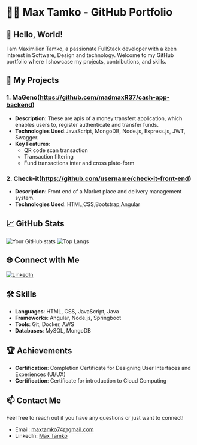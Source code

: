 # 🧑‍💻 Max Tamko - GitHub Portfolio

<!-- ![Profile Banner](https://via.placeholder.com/1200x400.png?text=Welcome+to+My+GitHub+Portfolio)-->

## 👋 Hello, World!

I am Maximilien Tamko, a passionate FullStack developer with a keen interest in Software, Design and technology. Welcome to my GitHub portfolio where I showcase my projects, contributions, and skills.

## 🔭 My Projects

### 1. MaGeno(https://github.com/madmaxR37/cash-app-backend)
<!-- ![Project Screenshot](https://via.placeholder.com/600x300.png?text=Project+Screenshot)-->
- **Description**: These are apis of a money transfert application, which enables users to, register authenticate and transfer funds.
- **Technologies Used**:JavaScript, MongoDB, Node.js, Express.js, JWT, Swagger.
- **Key Features**:
  - QR code scan transaction
  - Transaction filtering
  - Fund transactions inter and cross plate-form

### 2. Check-it(https://github.com/username/check-it-front-end)
<!-- ![Project Screenshot](https://via.placeholder.com/600x300.png?text=Project+Screenshot)-->
- **Description**: Front end of a Market place and delivery management system.
- **Technologies Used**: HTML,CSS,Bootstrap,Angular

## 📈 GitHub Stats

![Your GitHub stats](https://github-readme-stats.vercel.app/api?username=madmaxR37&show_icons=true&theme=radical)
![Top Langs](https://github-readme-stats.vercel.app/api/top-langs/?username=madmaxR37&layout=compact&theme=radical)

## 🌐 Connect with Me

[![LinkedIn](https://img.shields.io/badge/LinkedIn-0077B5?style=for-the-badge&logo=linkedin&logoColor=white)](https://www.linkedin.com/in/maxtamko)
<!-- [![Twitter](https://img.shields.io/badge/Twitter-1DA1F2?style=for-the-badge&logo=twitter&logoColor=white)](https://twitter.com/your-twitter-handle)
[![Portfolio](https://img.shields.io/badge/Portfolio-000000?style=for-the-badge&logo=About.me&logoColor=white)](https://your-portfolio-link.com)-->

## 🛠️ Skills

- **Languages**:  HTML, CSS, JavaScript, Java
- **Frameworks**: Angular, Node.js, Springboot
- **Tools**: Git, Docker, AWS
- **Databases**: MySQL, MongoDB

<!--## 📝 Blog Posts

- [Blog Post Title](https://your-blog-link.com)
  - A brief description of what the blog post is about.
- [Blog Post Title](https://your-blog-link.com)
  - A brief description of what the blog post is about.
- [Blog Post Title](https://your-blog-link.com)
  - A brief description of what the blog post is about.
-->
## 🏆 Achievements

- **Certification**: Completion Certificate for Designing User Interfaces and Experiences (UI/UX)
- **Certification**: Certificate for introduction to Cloud Computing
## 📫 Contact Me

Feel free to reach out if you have any questions or just want to connect!

- Email: [maxtamko74@gmail.com](mailto:maxtamko74@gmail.com)
- LinkedIn: [Max Tamko](https://www.linkedin.com/in/maxtamko)

